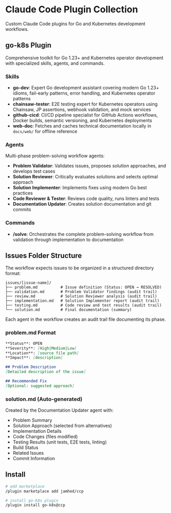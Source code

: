 # Claude Code Plugin Collection

Custom Claude Code plugins for Go and Kubernetes development workflows.

## go-k8s Plugin

Comprehensive toolkit for Go 1.23+ and Kubernetes operator development with specialized skills, agents, and commands.

### Skills

- **go-dev**: Expert Go development assistant covering modern Go 1.23+ idioms, fail-early patterns, error handling, and Kubernetes operator patterns
- **chainsaw-tester**: E2E testing expert for Kubernetes operators using Chainsaw, JP assertions, webhook validation, and mock services
- **github-cicd**: CI/CD pipeline specialist for GitHub Actions workflows, Docker builds, semantic versioning, and Kubernetes deployments
- **web-doc**: Fetches and caches technical documentation locally in `docs/web/` for offline reference

### Agents

Multi-phase problem-solving workflow agents:

- **Problem Validator**: Validates issues, proposes solution approaches, and develops test cases
- **Solution Reviewer**: Critically evaluates solutions and selects optimal approach
- **Solution Implementer**: Implements fixes using modern Go best practices
- **Code Reviewer & Tester**: Reviews code quality, runs linters and tests
- **Documentation Updater**: Creates solution documentation and git commits

### Commands

- **/solve**: Orchestrates the complete problem-solving workflow from validation through implementation to documentation

## Issues Folder Structure

The workflow expects issues to be organized in a structured directory format:

```
issues/[issue-name]/
├── problem.md          # Issue definition (Status: OPEN → RESOLVED)
├── validation.md       # Problem Validator findings (audit trail)
├── review.md           # Solution Reviewer analysis (audit trail)
├── implementation.md   # Solution Implementer report (audit trail)
├── testing.md          # Code review and test results (audit trail)
└── solution.md         # Final documentation (summary)
```

Each agent in the workflow creates an audit trail file documenting its phase.

### problem.md Format

```markdown
**Status**: OPEN
**Severity**: [High|Medium|Low]
**Location**: [source file path]
**Impact**: [description]

## Problem Description
[Detailed description of the issue]

## Recommended Fix
[Optional: suggested approach]
```

### solution.md (Auto-generated)

Created by the Documentation Updater agent with:
- Problem Summary
- Solution Approach (selected from alternatives)
- Implementation Details
- Code Changes (files modified)
- Testing Results (unit tests, E2E tests, linting)
- Build Status
- Related Issues
- Commit Information

## Install

```sh
# add marketplace
/plugin marketplace add jamhed/ccp

# install go-k8s plugin
/plugin install go-k8s@ccp
```